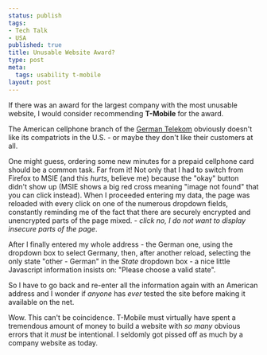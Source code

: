 ```yaml
--- 
status: publish
tags: 
- Tech Talk
- USA
published: true
title: Unusable Website Award?
type: post
meta: 
  tags: usability t-mobile
layout: post
---
```

If there was an award for the largest company with the most unusable website, I would consider recommending <strong>T-Mobile</strong> for the award.

The American cellphone branch of the <a href="http://en.wikipedia.org/wiki/Deutsche_Telekom">German Telekom</a> obviously doesn't like its compatriots in the U.S. - or maybe they don't like their customers at all.

One might guess, ordering some new minutes for a prepaid cellphone card should be a common task. Far from it! Not only that I had to switch from Firefox to MSIE (and this <em>hurts</em>, believe me) because the "okay" button didn't show up (MSIE shows a big red cross meaning "image not found" that you can click instead). When I proceeded entering my data, the page was reloaded with every click on one of the numerous dropdown fields, constantly reminding me of the fact that there are securely encrypted and unencrypted parts of the page mixed. - <em>*click* no, I do not want to display insecure parts of the page</em>.

After I finally entered my whole address - the German one, using the dropdown box to select Germany, then, after another reload, selecting the only state "other - German" in the <em>State</em> dropdown box - a nice little Javascript information insists on: "Please choose a valid state".

So I have to go back and re-enter all the information again with an American address and I wonder if <em>anyone</em> has <em>ever</em> tested the site before making it available on the net.

Wow. This can't be coincidence. T-Mobile must virtually have spent a tremendous amount of money to build a website with <em>so many</em> obvious errors that it <em>must</em> be intentional. I seldomly got pissed off as much by a company website as today.
